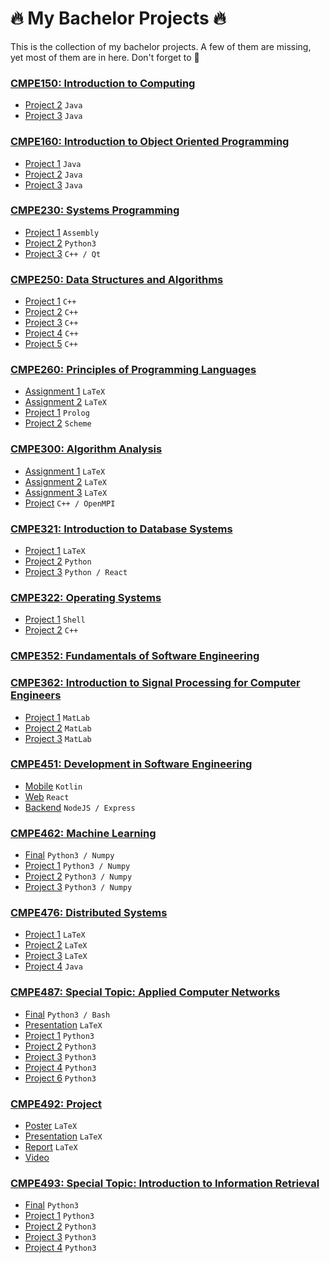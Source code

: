 # :fire: My Bachelor Projects :fire:

This is the collection of my bachelor projects.
A few of them are missing, yet most of them are in here.
Don't forget to :star2:

### [CMPE150: Introduction to Computing](/CMPE150/)
- [Project 2](/CMPE150/Project2) `Java`
- [Project 3](/CMPE150/Project3) `Java`

### [CMPE160: Introduction to Object Oriented Programming](/CMPE160/)
- [Project 1](/CMPE160/Project1) `Java`
- [Project 2](/CMPE160/Project2) `Java`
- [Project 3](/CMPE160/Project3) `Java`

### [CMPE230: Systems Programming](/CMPE230/)
- [Project 1](/CMPE230/Project1) `Assembly`
- [Project 2](/CMPE230/Project2) `Python3`
- [Project 3](/CMPE230/Project3) `C++ / Qt`

### [CMPE250: Data Structures and Algorithms](/CMPE250/)
- [Project 1](/CMPE250/Project1) `C++`
- [Project 2](/CMPE250/Project2) `C++`
- [Project 3](/CMPE250/Project3) `C++`
- [Project 4](/CMPE250/Project4) `C++`
- [Project 5](/CMPE250/Project5) `C++`

### [CMPE260: Principles of Programming Languages](/CMPE260/)
- [Assignment 1](/CMPE260/Assignment1) `LaTeX`
- [Assignment 2](/CMPE260/Assignment2) `LaTeX`
- [Project 1](/CMPE260/Project1) `Prolog`
- [Project 2](/CMPE260/Project2) `Scheme`

### [CMPE300: Algorithm Analysis](/CMPE300/)
- [Assignment 1](/CMPE300/Assignment1) `LaTeX`
- [Assignment 2](/CMPE300/Assignment2) `LaTeX`
- [Assignment 3](/CMPE300/Assignment3) `LaTeX`
- [Project](/CMPE300/Project) `C++ / OpenMPI`

### [CMPE321: Introduction to Database Systems](/CMPE321/)
- [Project 1](/CMPE321/Project1) `LaTeX`
- [Project 2](/CMPE321/Project2) `Python`
- [Project 3](/CMPE321/Project3) `Python / React`

### [CMPE322: Operating Systems](/CMPE322/)
- [Project 1](/CMPE322/Project1) `Shell`
- [Project 2](/CMPE322/Project2) `C++`

### [CMPE352: Fundamentals of Software Engineering](/CMPE352/)

### [CMPE362: Introduction to Signal Processing for Computer Engineers](/CMPE362/)
- [Project 1](/CMPE362/Project1) `MatLab`
- [Project 2](/CMPE362/Project2) `MatLab`
- [Project 3](/CMPE362/Project3) `MatLab`

### [CMPE451: Development in Software Engineering](/CMPE451/)
- [Mobile](/CMPE451/bounswe2020group8/Android) `Kotlin`
- [Web](/CMPE451/bounswe2020group8/web) `React`
- [Backend](/CMPE451/bounswe2020group8/backend) `NodeJS / Express`

### [CMPE462: Machine Learning](/CMPE462/)
- [Final](/CMPE462/Final) `Python3 / Numpy`
- [Project 1](/CMPE462/Project1) `Python3 / Numpy`
- [Project 2](/CMPE462/Project2) `Python3 / Numpy`
- [Project 3](/CMPE462/Project3) `Python3 / Numpy`

### [CMPE476: Distributed Systems](/CMPE476/)
- [Project 1](/CMPE476/Project1) `LaTeX`
- [Project 2](/CMPE476/Project2) `LaTeX`
- [Project 3](/CMPE476/Project3) `LaTeX`
- [Project 4](/CMPE476/Project4) `Java`

### [CMPE487: Special Topic: Applied Computer Networks](/CMPE487/)
- [Final](/CMPE487/Final) `Python3 / Bash`
- [Presentation](/CMPE487/Presentation) `LaTeX`
- [Project 1](/CMPE487/Project1) `Python3`
- [Project 2](/CMPE487/Project2) `Python3`
- [Project 3](/CMPE487/Project3) `Python3`
- [Project 4](/CMPE487/Project4) `Python3`
- [Project 6](/CMPE487/Project6) `Python3`

### [CMPE492: Project](/CMPE492/)
- [Poster](/CMPE492/Poster.pdf) `LaTeX`
- [Presentation](/CMPE492/Presentation.pdf) `LaTeX`
- [Report](/CMPE492/Report.pdf) `LaTeX`
- [Video](/CMPE492/Video.mp4)

### [CMPE493: Special Topic: Introduction to Information Retrieval](/CMPE493/)
- [Final](/CMPE493/Final) `Python3`
- [Project 1](/CMPE493/Project1) `Python3`
- [Project 2](/CMPE493/Project2) `Python3`
- [Project 3](/CMPE493/Project3) `Python3`
- [Project 4](/CMPE493/Project4) `Python3`
